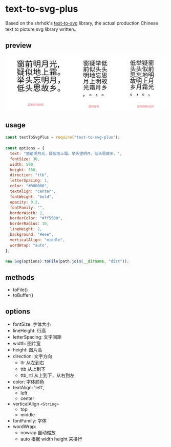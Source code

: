 # text-to-svg-plus

Based on the shrhdk's [text-to-svg](https://github.com/shrhdk/text-to-svg) library, the actual production Chinese text to picture svg library written。

## preview

![](./images/preview.jpg)

## usage

```js
const textToSvgPlus = require("text-to-svg-plus");

const options = {
  text: "窗前明月光，疑似地上霜。举头望明月，低头思故乡。",
  fontSize: 30,
  width: 500,
  height: 500,
  direction: "ttb",
  letterSpacing: 1,
  color: "#000000",
  textAlign: "center",
  fontWeight: "bold",
  opacity: 0.2,
  fontFamily: "",
  borderWidth: 2,
  borderColor: "#ff5500",
  borderRadius: 10,
  lineHeight: 2,
  background: "#eee",
  verticalAlign: "middle",
  wordWrap: "auto",
};

new Svg(options).toFile(path.join(__dirname, "dist"));
```

## methods

- toFile()
- toBuffer()

## options

- fontSize: 字体大小
- lineHeight: 行高
- letterSpacing: 文字间距
- width: 图片宽
- height: 图片高
- direction: 文字方向
  - ltr 从左到右
  - ttb 从上到下
  - ttb_rtl 从上到下，从右到左
- color: 字体颜色
- textAlign: 'left',
  - left
  - center
- verticalAlign `<String>`
  - top
  - middle
- fontFamily: 字体
- wordWrap:
  - nowrap 自动缩放
  - auto 根据 width height 来换行
